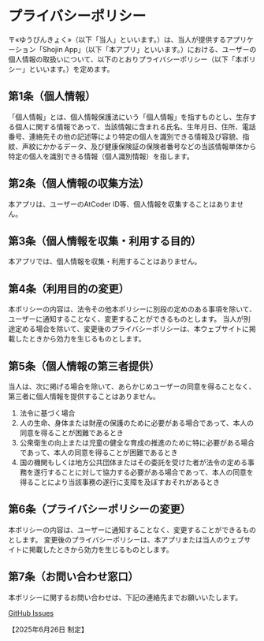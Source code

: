 # プライバシーポリシー

 〒«ゆうびんきょく»（以下「当人」といいます。）は、当人が提供するアプリケーション「Shojin App」（以下「本アプリ」といいます。）における、ユーザーの個人情報の取扱いについて、以下のとおりプライバシーポリシー（以下「本ポリシー」といいます。）を定めます。

## 第1条（個人情報）

「個人情報」とは、個人情報保護法にいう「個人情報」を指すものとし、生存する個人に関する情報であって、当該情報に含まれる氏名、生年月日、住所、電話番号、連絡先その他の記述等により特定の個人を識別できる情報及び容貌、指紋、声紋にかかるデータ、及び健康保険証の保険者番号などの当該情報単体から特定の個人を識別できる情報（個人識別情報）を指します。

## 第2条（個人情報の収集方法）

本アプリは、ユーザーのAtCoder ID等、個人情報を収集することはありません。

## 第3条（個人情報を収集・利用する目的）

本アプリでは、個人情報を収集・利用することはありません。

## 第4条（利用目的の変更）

 本ポリシーの内容は、法令その他本ポリシーに別段の定めのある事項を除いて、ユーザーに通知することなく、変更することができるものとします。
 当人が別途定める場合を除いて、変更後のプライバシーポリシーは、本ウェブサイトに掲載したときから効力を生じるものとします。

## 第5条（個人情報の第三者提供）

 当人は、次に掲げる場合を除いて、あらかじめユーザーの同意を得ることなく、第三者に個人情報を提供することはありません。

1.  法令に基づく場合
2.  人の生命、身体または財産の保護のために必要がある場合であって、本人の同意を得ることが困難であるとき
3.  公衆衛生の向上または児童の健全な育成の推進のために特に必要がある場合であって、本人の同意を得ることが困難であるとき
4.  国の機関もしくは地方公共団体またはその委託を受けた者が法令の定める事務を遂行することに対して協力する必要がある場合であって、本人の同意を得ることにより当該事務の遂行に支障を及ぼすおそれがあるとき

## 第6条（プライバシーポリシーの変更）

 本ポリシーの内容は、ユーザーに通知することなく、変更することができるものとします。
 変更後のプライバシーポリシーは、本アプリまたは当人のウェブサイトに掲載したときから効力を生じるものとします。

## 第7条（お問い合わせ窓口）

本ポリシーに関するお問い合わせは、下記の連絡先までお願いいたします。

[GitHub Issues](https://github.com/yuubinnkyoku/shojin_app/issues)

【2025年6月26日 制定】
